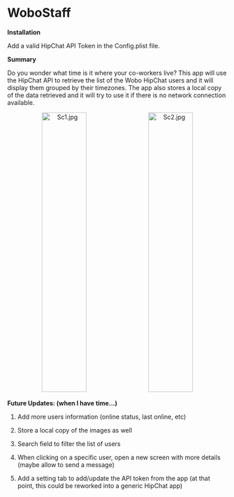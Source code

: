 # WoboStaff

**Installation**

Add a valid HipChat API Token in the Config.plist file.

**Summary**

Do you wonder what time is it where your co-workers live?
This app will use the HipChat API to retrieve the list of the Wobo HipChat users and it will display them grouped by their timezones.
The app also stores a local copy of the data retrieved and it will try to use it if there is no network connection available.

<div align="center">
        <img width="45%" height="640px" src="/../screenshots/sc1.jpg" alt="Sc1.jpg"</img>
        <img height="0" width="10px">
        <img width="45%" height="640px" src="/../screenshots/sc2.jpg" alt="Sc2.jpg"</img>
</div>


**Future Updates: (when I have time...)**

1) Add more users information (online status, last online, etc)

2) Store a local copy of the images as well

3) Search field to filter the list of users

4) When clicking on a specific user, open a new screen with more details (maybe allow to send a message)

5) Add a setting tab to add/update the API token from the app (at that point, this could be reworked into a generic HipChat app)

